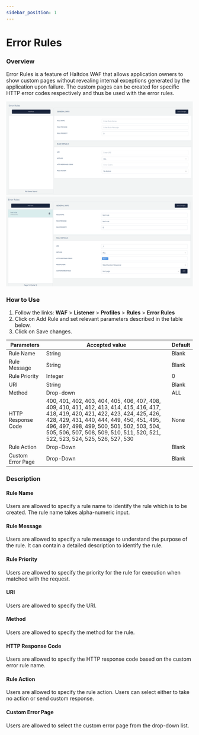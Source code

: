 ```yaml
---
sidebar_position: 1
---
```

# Error Rules
### Overview
Error Rules is a feature of Haltdos WAF that allows application owners to show custom pages without revealing internal exceptions generated by the application upon failure. The custom pages can be created for specific HTTP error codes respectively and thus be used with the error rules.

![Error Page](/img/waf/error_rule.png)
![Error Page](/img/waf/error_rule_config.png)

### How to Use
1. Follow the links: **WAF** > **Listener** > **Profiles** > **Rules** > **Error Rules**
2. Click on Add Rule and set relevant parameters described in the table below.
3. Click on Save changes.

| Parameters         | Accepted value                                                                                                                                                                                                                                                                                                  |  Default |
|--------------------|-----------------------------------------------------------------------------------------------------------------------------------------------------------------------------------------------------------------------------------------------------------------------------------------------------------------|----------|
| Rule Name          | String                                                                                                                                                                                                                                                                                                          | Blank    |
| Rule Message       | String                                                                                                                                                                                                                                                                                                          | Blank    |
| Rule Priority      | Integer                                                                                                                                                                                                                                                                                                         | 0        |
| URI                | String                                                                                                                                                                                                                                                                                                          | Blank    |
| Method             | Drop-down                                                                                                                                                                                                                                                                                                       | ALL      |
| HTTP Response Code | 400, 401, 402, 403, 404, 405, 406, 407, 408, 409, 410, 411, 412, 413, 414, 415, 416, 417, 418, 419, 420, 421, 422, 423, 424, 425, 426, 428, 429, 431, 440, 444, 449, 450, 451, 495, 496, 497, 498, 499, 500, 501, 502, 503, 504, 505, 506, 507, 508, 509, 510, 511, 520, 521, 522, 523, 524, 525, 526, 527, 530 | None     |
| Rule Action        | Drop-Down                                                                                                                                                                                                                                                                                                       | Blank    |
| Custom Error Page  | Drop-Down                                                                                                                                                                                                                                                                                                       | Blank    |
### Description

#### Rule Name
Users are allowed to specify a rule name to identify the rule which is to be created. The rule name takes alpha-numeric input.

#### Rule Message
Users are allowed to specify a rule message to understand the purpose of the rule. It can contain a detailed description to identify the rule.

#### Rule Priority
Users are allowed to specify the priority for the rule for execution when matched with the request.

#### URI
Users are allowed to specify the URI.

#### Method
Users are allowed to specify the method for the rule.

#### HTTP Response Code
Users are allowed to specify the HTTP response code based on the custom error rule name.

#### Rule Action 
Users are allowed to specify the rule action. Users can select either to take no action or send custom response.

#### Custom Error Page
Users are allowed to select the custom error page from the drop-down list.
